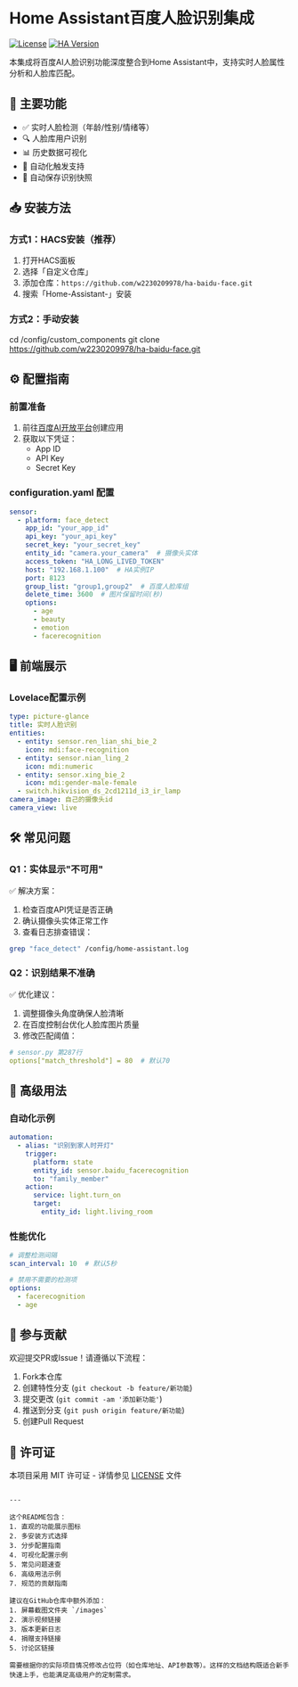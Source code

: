 # Home Assistant百度人脸识别集成

[![License](https://img.shields.io/badge/license-MIT-blue.svg)](LICENSE)
[![HA Version](https://img.shields.io/badge/Home%20Assistant-2024.6%2B-blue)](https://www.home-assistant.io)

本集成将百度AI人脸识别功能深度整合到Home Assistant中，支持实时人脸属性分析和人脸库匹配。

## 🚀 主要功能

- ✅ 实时人脸检测（年龄/性别/情绪等）
- 🔍 人脸库用户识别
- 📊 历史数据可视化
- 🔔 自动化触发支持
- 📸 自动保存识别快照

## 📥 安装方法

### 方式1：HACS安装（推荐）
1. 打开HACS面板
2. 选择「自定义仓库」
3. 添加仓库：`https://github.com/w2230209978/ha-baidu-face.git`
4. 搜索「Home-Assistant-」安装

### 方式2：手动安装

cd /config/custom_components
git clone https://github.com/w2230209978/ha-baidu-face.git

## ⚙️ 配置指南

### 前置准备
1. 前往[百度AI开放平台](https://ai.baidu.com)创建应用
2. 获取以下凭证：
   - App ID
   - API Key
   - Secret Key

### configuration.yaml 配置
```yaml
sensor:
  - platform: face_detect
    app_id: "your_app_id"
    api_key: "your_api_key"
    secret_key: "your_secret_key"
    entity_id: "camera.your_camera"  # 摄像头实体
    access_token: "HA_LONG_LIVED_TOKEN"
    host: "192.168.1.100"  # HA实例IP
    port: 8123
    group_list: "group1,group2"  # 百度人脸库组
    delete_time: 3600  # 图片保留时间(秒)
    options:
      - age
      - beauty
      - emotion
      - facerecognition
```

## 🖥️ 前端展示

### Lovelace配置示例
```yaml
type: picture-glance
title: 实时人脸识别
entities:
  - entity: sensor.ren_lian_shi_bie_2
    icon: mdi:face-recognition
  - entity: sensor.nian_ling_2
    icon: mdi:numeric
  - entity: sensor.xing_bie_2
    icon: mdi:gender-male-female
  - switch.hikvision_ds_2cd1211d_i3_ir_lamp
camera_image: 自己的摄像头id
camera_view: live
```

## 🛠️ 常见问题

### Q1：实体显示"不可用"
✅ 解决方案：
1. 检查百度API凭证是否正确
2. 确认摄像头实体正常工作
3. 查看日志排查错误：
```bash
grep "face_detect" /config/home-assistant.log
```

### Q2：识别结果不准确
✅ 优化建议：
1. 调整摄像头角度确保人脸清晰
2. 在百度控制台优化人脸库图片质量
3. 修改匹配阈值：
```yaml
# sensor.py 第287行
options["match_threshold"] = 80  # 默认70
```

## 🌟 高级用法

### 自动化示例
```yaml
automation:
  - alias: "识别到家人时开灯"
    trigger:
      platform: state
      entity_id: sensor.baidu_facerecognition
      to: "family_member"
    action:
      service: light.turn_on
      target:
        entity_id: light.living_room
```

### 性能优化
```yaml
# 调整检测间隔
scan_interval: 10  # 默认5秒

# 禁用不需要的检测项
options:
  - facerecognition
  - age
```

## 🤝 参与贡献
欢迎提交PR或Issue！请遵循以下流程：
1. Fork本仓库
2. 创建特性分支 (`git checkout -b feature/新功能`)
3. 提交更改 (`git commit -am '添加新功能'`)
4. 推送到分支 (`git push origin feature/新功能`)
5. 创建Pull Request

## 📜 许可证
本项目采用 MIT 许可证 - 详情参见 [LICENSE](LICENSE) 文件
```

---

这个README包含：
1. 直观的功能展示图标
2. 多安装方式选择
3. 分步配置指南
4. 可视化配置示例
5. 常见问题速查
6. 高级用法示例
7. 规范的贡献指南

建议在GitHub仓库中额外添加：
1. 屏幕截图文件夹 `/images`
2. 演示视频链接
3. 版本更新日志
4. 捐赠支持链接
5. 讨论区链接

需要根据你的实际项目情况修改占位符（如仓库地址、API参数等）。这样的文档结构既适合新手快速上手，也能满足高级用户的定制需求。
